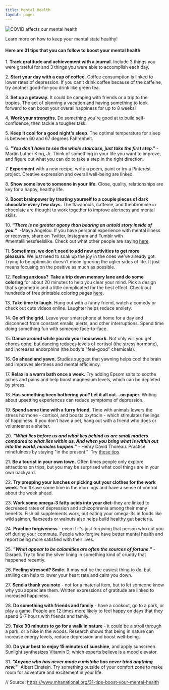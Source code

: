 ```yaml
---
title: Mental Health
layout: pages
---
```


![COVID affects our mental health](https://assets.teenvogue.com/photos/5ec2ea33939ed3e75497b6dd/16:9/w_2560%2Cc_limit/GettyImages-1179507984.jpg)

Learn more on how to keep your mental state healthy!

#### Here are 31 tips that you can follow to boost your mental health

<!--StartFragment-->

1. **Track gratitude and achievement with a journal.** Include 3 things you were
grateful for and 3 things you were able to accomplish each day.



2. **Start your day with a cup of co­ffee.** Coff­ee consumption is linked to
lower rates of depression. If you can’t drink coff­ee because of the caff­eine,
try another good-for-you drink like green tea.



3. **Set up a getaway.** It could be camping with friends or a trip to the
tropics. The act of planning a vacation and having something to look forward to
can boost your overall happiness for up to 8 weeks!



4, **Work your strengths.** Do something you're good at to build
self-confidence, then tackle a tougher task.



5. **Keep it cool for a good night's sleep**. The optimal temperature for sleep
is between 60 and 67 degrees Fahrenheit.



6. **_"You don't have to see the whole staircase, just take the first
step."_** - Martin Luther King, Jr. Think of something in your life you want to
improve, and figure out what you can do to take a step in the right direction.



7. **Experiment** with a new recipe, write a poem, paint or try a Pinterest
project. Creative expression and overall well-being are linked.



8. **Show some love to someone in your life.** Close, quality, relationships are
key for a happy, healthy life.



9. **Boost brainpower by treating yourself to a couple pieces of dark chocolate
every few days.** The flavanoids, caffeine, and theobromine in chocolate are
thought to work together to improve alertness and mental skills.



10. **“_There is no greater agony than bearing an untold story inside of
you._”**  -Maya Angelou. If you have personal experience with mental illness or
recovery, share on Twitter, Instagram and Tumblr with #mentalillnessfeelslike.
Check out what other people are
saying [here](https://www.mhanational.org/mentalillnessfeelslike "#mentalillnessfeelslike").



11. **Sometimes, we don't need to add new activities to get more pleasure.** We
just need to soak up the joy in the ones we've already got. Trying to be
optimistic doesn't mean ignoring the uglier sides of life. It just means
focusing on the positive as much as possible.



12. **Feeling anxious?  Take a trip down memory lane and do some coloring** for
about 20 minutes to help you clear your mind. Pick a design that's geometric and
a little complicated for the best effect. Check out hundreds of free printable
coloring pages [here](http://www.coloring-pages-adults.com/).



13. **Take time to laugh.** Hang out with a funny friend, watch a comedy or
check out cute videos online. Laughter helps reduce anxiety.



14. **Go off the grid.** Leave your smart phone at home for a day and disconnect
from constant emails, alerts, and other interruptions. Spend time doing
something fun with someone face-to-face.



15. **Dance around while you do your housework.** Not only will you get chores
done, but dancing reduces levels of cortisol (the stress hormone), and increases
endorphins (the body's "feel-good" chemicals).



16. **Go ahead and yawn.** Studies suggest that yawning helps cool the brain and
improves alertness and mental efficiency.



17. **Relax in a warm bath once a week.** Try adding Epsom salts to soothe aches
and pains and help boost magnesium levels, which can be depleted by stress.



18. **Has something been bothering you? Let it all out…on paper.** Writing about
upsetting experiences can reduce symptoms of depression.



19. **Spend some time with a furry friend.** Time with animals lowers the stress
hormone - cortisol, and boosts oxytocin - which stimulates feelings of
happiness. If you don’t have a pet, hang out with a friend who does or volunteer
at a shelter.



20. **_“What lies before us and what lies behind us are small matters compared
to what lies within us. And when you bring what is within out into the world,
miracles happen.”_** - Henry David Thoreau. Practice mindfulness by staying "in
the present."
 Try [these tips](http://www.mindful.org/how-to-practice-mindfulness-throughout-your-work-day/#).



21. **Be a tourist in your own town.** Often times people only explore
attractions on trips, but you may be surprised what cool things are in your own
backyard.



22. **Try prepping your lunches or picking out your clothes for the work
week.** You'll save some time in the mornings and have a sense of control about
the week ahead.



23. **Work some omega-3 fatty acids into your diet**–they are linked to
decreased rates of depression and schizophrenia among their many benefits. Fish
oil supplements work, but eating your omega-3s in foods like wild salmon,
flaxseeds or walnuts also helps build healthy gut bacteria.



24. **Practice forgiveness** - even if it's just forgiving that person who cut
you off during your commute. People who forgive have better mental health and
report being more satisfied with their lives.



25. **_"What appear to be calamities are often the sources of fortune."_** -
Disraeli. Try to find the silver lining in something kind of cruddy that
happened recently.



26. **Feeling stressed? Smile.** It may not be the easiest thing to do, but
smiling can help to lower your heart rate and calm you down.



27. **Send a thank you note** - not for a material item, but to let someone know
why you appreciate them. Written expressions of gratitude are linked to
increased happiness.



28. **Do something with friends and family** - have a cookout, go to a park, or
play a game. People are 12 times more likely to feel happy on days that they
spend 6-7 hours with friends and family.



29. **Take 30 minutes to go for a walk in nature** - it could be a stroll
through a park, or a hike in the woods. Research shows that being in nature can
increase energy levels, reduce depression and boost well-being.



30. **Do your best to enjoy 15 minutes of sunshine**, and apply sunscreen.
Sunlight synthesizes Vitamin D, which experts believe is a mood elevator.



31. **_"Anyone who has never made a mistake has never tried anything
new."_** -Albert Einstein. Try something outside of your comfort zone to make
room for adventure and excitement in your life.

// Source: https://www.mhanational.org/31-tips-boost-your-mental-health
